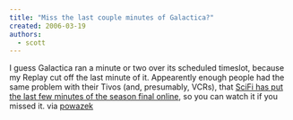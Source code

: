 ```yaml
---
title: "Miss the last couple minutes of Galactica?"
created: 2006-03-19
authors: 
  - scott
---
```


I guess Galactica ran a minute or two over its scheduled timeslot, because my Replay cut off the last minute of it. Appearently enough people had the same problem with their Tivos (and, presumably, VCRs), that [SciFi has put the last few minutes of the season final online](http://www.scifi.com/battlestar/video_popup/index.html), so you can watch it if you missed it. via [powazek](http://powazek.com/)
